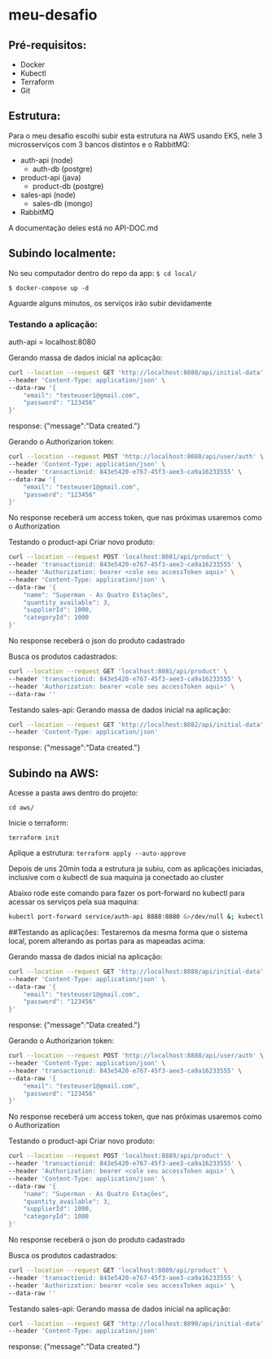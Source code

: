 # meu-desafio

## Pré-requisitos:
 - Docker
 - Kubectl
 - Terraform
 - Git

## Estrutura:
 Para o meu desafio escolhi subir esta estrutura na AWS usando EKS, nele 3 microsserviços com 3 bancos distintos e o RabbitMQ:
  - auth-api (node)
    - auth-db (postgre)
  - product-api (java)
    - product-db (postgre)
  - sales-api (node)
    - sales-db (mongo)
  - RabbitMQ


A documentação deles está no API-DOC.md

## Subindo localmente:

No seu computador dentro do repo da app:
`$ cd local/`

`$ docker-compose up -d`

Aguarde alguns minutos, os serviços irão subir devidamente

### Testando a aplicação:
auth-api = localhost:8080

Gerando massa de dados inicial na aplicação:
```bash
curl --location --request GET 'http://localhost:8080/api/initial-data' \
--header 'Content-Type: application/json' \
--data-raw '{
    "email": "testeuser1@gmail.com",
    "password": "123456"
}'
```
  
response: {"message":"Data created."}



Gerando o Authorizarion token:
```bash
curl --location --request POST 'http://localhost:8080/api/user/auth' \
--header 'Content-Type: application/json' \
--header 'transactionid: 843e5420-e767-45f3-aee3-ca9a16233555' \
--data-raw '{
    "email": "testeuser1@gmail.com",
    "password": "123456"
}'
```
  
No response receberá um access token, que nas próximas usaremos como o Authorization


Testando o product-api
Criar novo produto:
```bash
curl --location --request POST 'localhost:8081/api/product' \
--header 'transactionid: 843e5420-e767-45f3-aee3-ca9a16233555' \
--header 'Authorization: bearer <cole seu accessToken aqui>' \
--header 'Content-Type: application/json' \
--data-raw '{
    "name": "Superman - As Quatro Estações",
    "quantity_available": 3,
    "supplierId": 1000,
    "categoryId": 1000
}'
```
  
No response receberá o json do produto cadastrado


Busca os produtos cadastrados:
```bash
curl --location --request GET 'localhost:8081/api/product' \
--header 'transactionid: 843e5420-e767-45f3-aee3-ca9a16233555' \
--header 'Authorization: bearer <cole seu accessToken aqui>' \
--data-raw ''
```


Testando sales-api:
Gerando massa de dados inicial na aplicação:
```bash
curl --location --request GET 'http://localhost:8082/api/initial-data' \
--header 'Content-Type: application/json'
```
  
response: {"message":"Data created."}
  
  
  
  
## Subindo na AWS:

Acesse a pasta aws dentro do projeto:

`cd aws/`

Inicie o terraform:

`terraform init`

Aplique a estrutura:
`terraform apply --auto-approve`

Depois de uns 20min toda a estrutura ja subiu, com as aplicações iniciadas, inclusive com o kubectl de sua maquina ja conectado ao cluster

Abaixo rode este comando para fazer os port-forward no kubectl para acessar os serviços pela sua maquina:
```bash
kubectl port-forward service/auth-api 8888:8080 &>/dev/null &; kubectl port-forward service/product-api 8889:8081 &>/dev/null &; kubectl port-forward service/sales-api 8890:8082 &>/dev/null &
```

##Testando as aplicações:
Testaremos da mesma forma que o sistema local, porem alterando as portas para as mapeadas acima:

Gerando massa de dados inicial na aplicação:
```bash
curl --location --request GET 'http://localhost:8888/api/initial-data' \
--header 'Content-Type: application/json' \
--data-raw '{
    "email": "testeuser1@gmail.com",
    "password": "123456"
}'
```
  
response: {"message":"Data created."}



Gerando o Authorizarion token:
```bash
curl --location --request POST 'http://localhost:8888/api/user/auth' \
--header 'Content-Type: application/json' \
--header 'transactionid: 843e5420-e767-45f3-aee3-ca9a16233555' \
--data-raw '{
    "email": "testeuser1@gmail.com",
    "password": "123456"
}'
```
  
No response receberá um access token, que nas próximas usaremos como o Authorization


Testando o product-api
Criar novo produto:
```bash
curl --location --request POST 'localhost:8889/api/product' \
--header 'transactionid: 843e5420-e767-45f3-aee3-ca9a16233555' \
--header 'Authorization: bearer <cole seu accessToken aqui>' \
--header 'Content-Type: application/json' \
--data-raw '{
    "name": "Superman - As Quatro Estações",
    "quantity_available": 3,
    "supplierId": 1000,
    "categoryId": 1000
}'
```
  
No response receberá o json do produto cadastrado


Busca os produtos cadastrados:
```bash
curl --location --request GET 'localhost:8889/api/product' \
--header 'transactionid: 843e5420-e767-45f3-aee3-ca9a16233555' \
--header 'Authorization: bearer <cole seu accessToken aqui>' \
--data-raw ''
```


Testando sales-api:
Gerando massa de dados inicial na aplicação:
```bash
curl --location --request GET 'http://localhost:8890/api/initial-data' \
--header 'Content-Type: application/json'
```
  
response: {"message":"Data created."}
